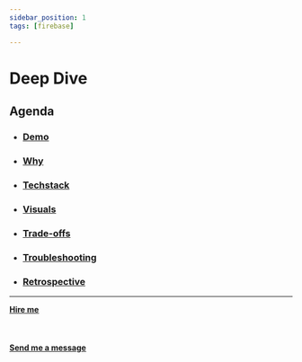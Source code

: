 ```yaml
---
sidebar_position: 1
tags: [firebase]

---
```


# Deep Dive



## Agenda
* ### [Demo](/docs/projects/2:%20Cybersecurity/portscanner/demo)
* ### [Why](/docs/projects/2:%20Cybersecurity/portscanner/why)
* ###  [Techstack](/docs/projects/2:%20Cybersecurity/portscanner/Techstack)
* ###  [Visuals](/docs/projects/2:%20Cybersecurity/portscanner/visuals)
* ###  [Trade-offs](/docs/projects/2:%20Cybersecurity/Portscanner/tradeoffs)
* ###  [Troubleshooting](/docs/projects/2:%20Cybersecurity/Portscanner/troubleshooting)
* ###  [Retrospective](/docs/projects/2:%20Cybersecurity/Portscanner/retrospective)


<hr></hr>

<a href="https://calendly.com/mattherzog/business-chat" target="_blank"><b><u>Hire me</u></b></a>
<br></br>
<br></br>
<a href="mailto:matt@mattherzog.me" target="_blank"><b><u>Send me a message</u></b></a>
